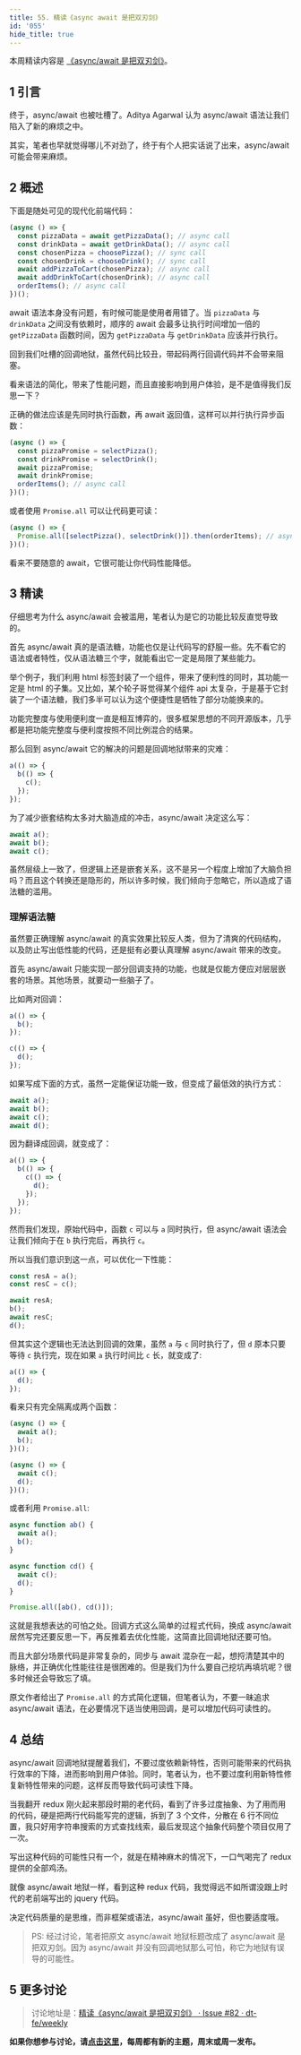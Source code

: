 ```yaml
---
title: 55. 精读《async await 是把双刃剑》
id: '055'
hide_title: true
---
```


本周精读内容是 [《async/await 是把双刃剑》](https://medium.freecodecamp.org/avoiding-the-async-await-hell-c77a0fb71c4c)。

## 1 引言

终于，async/await 也被吐槽了。Aditya Agarwal 认为 async/await 语法让我们陷入了新的麻烦之中。

其实，笔者也早就觉得哪儿不对劲了，终于有个人把实话说了出来，async/await 可能会带来麻烦。

## 2 概述

下面是随处可见的现代化前端代码：

```typescript
(async () => {
  const pizzaData = await getPizzaData(); // async call
  const drinkData = await getDrinkData(); // async call
  const chosenPizza = choosePizza(); // sync call
  const chosenDrink = chooseDrink(); // sync call
  await addPizzaToCart(chosenPizza); // async call
  await addDrinkToCart(chosenDrink); // async call
  orderItems(); // async call
})();
```

await 语法本身没有问题，有时候可能是使用者用错了。当 `pizzaData` 与 `drinkData` 之间没有依赖时，顺序的 await 会最多让执行时间增加一倍的 `getPizzaData` 函数时间，因为 `getPizzaData` 与 `getDrinkData` 应该并行执行。

回到我们吐槽的回调地狱，虽然代码比较丑，带起码两行回调代码并不会带来阻塞。

看来语法的简化，带来了性能问题，而且直接影响到用户体验，是不是值得我们反思一下？

正确的做法应该是先同时执行函数，再 await 返回值，这样可以并行执行异步函数：

```typescript
(async () => {
  const pizzaPromise = selectPizza();
  const drinkPromise = selectDrink();
  await pizzaPromise;
  await drinkPromise;
  orderItems(); // async call
})();
```

或者使用 `Promise.all` 可以让代码更可读：

```typescript
(async () => {
  Promise.all([selectPizza(), selectDrink()]).then(orderItems); // async call
})();
```

看来不要随意的 await，它很可能让你代码性能降低。

## 3 精读

仔细思考为什么 async/await 会被滥用，笔者认为是它的功能比较反直觉导致的。

首先 async/await 真的是语法糖，功能也仅是让代码写的舒服一些。先不看它的语法或者特性，仅从语法糖三个字，就能看出它一定是局限了某些能力。

举个例子，我们利用 html 标签封装了一个组件，带来了便利性的同时，其功能一定是 html 的子集。又比如，某个轮子哥觉得某个组件 api 太复杂，于是基于它封装了一个语法糖，我们多半可以认为这个便捷性是牺牲了部分功能换来的。

功能完整度与使用便利度一直是相互博弈的，很多框架思想的不同开源版本，几乎都是把功能完整度与便利度按照不同比例混合的结果。

那么回到 async/await 它的解决的问题是回调地狱带来的灾难：

```typescript
a(() => {
  b(() => {
    c();
  });
});
```

为了减少嵌套结构太多对大脑造成的冲击，async/await 决定这么写：

```typescript
await a();
await b();
await c();
```

虽然层级上一致了，但逻辑上还是嵌套关系，这不是另一个程度上增加了大脑负担吗？而且这个转换还是隐形的，所以许多时候，我们倾向于忽略它，所以造成了语法糖的滥用。

### 理解语法糖

虽然要正确理解 async/await 的真实效果比较反人类，但为了清爽的代码结构，以及防止写出低性能的代码，还是挺有必要认真理解 async/await 带来的改变。

首先 async/await 只能实现一部分回调支持的功能，也就是仅能方便应对层层嵌套的场景。其他场景，就要动一些脑子了。

比如两对回调：

```typescript
a(() => {
  b();
});

c(() => {
  d();
});
```

如果写成下面的方式，虽然一定能保证功能一致，但变成了最低效的执行方式：

```typescript
await a();
await b();
await c();
await d();
```

因为翻译成回调，就变成了：

```typescript
a(() => {
  b(() => {
    c(() => {
      d();
    });
  });
});
```

然而我们发现，原始代码中，函数 `c` 可以与 `a` 同时执行，但 async/await 语法会让我们倾向于在 `b` 执行完后，再执行 `c`。

所以当我们意识到这一点，可以优化一下性能：

```typescript
const resA = a();
const resC = c();

await resA;
b();
await resC;
d();
```

但其实这个逻辑也无法达到回调的效果，虽然 `a` 与 `c` 同时执行了，但 `d` 原本只要等待 `c` 执行完，现在如果 `a` 执行时间比 `c` 长，就变成了:

```typescript
a(() => {
  d();
});
```

看来只有完全隔离成两个函数：

```typescript
(async () => {
  await a();
  b();
})();

(async () => {
  await c();
  d();
})();
```

或者利用 `Promise.all`:

```typescript
async function ab() {
  await a();
  b();
}

async function cd() {
  await c();
  d();
}

Promise.all([ab(), cd()]);
```

这就是我想表达的可怕之处。回调方式这么简单的过程式代码，换成 async/await 居然写完还要反思一下，再反推着去优化性能，这简直比回调地狱还要可怕。

而且大部分场景代码是非常复杂的，同步与 await 混杂在一起，想捋清楚其中的脉络，并正确优化性能往往是很困难的。但是我们为什么要自己挖坑再填坑呢？很多时候还会导致忘了填。

原文作者给出了 `Promise.all` 的方式简化逻辑，但笔者认为，不要一昧追求 async/await 语法，在必要情况下适当使用回调，是可以增加代码可读性的。

## 4 总结

async/await 回调地狱提醒着我们，不要过度依赖新特性，否则可能带来的代码执行效率的下降，进而影响到用户体验。同时，笔者认为，也不要过度利用新特性修复新特性带来的问题，这样反而导致代码可读性下降。

当我翻开 redux 刚火起来那段时期的老代码，看到了许多过度抽象、为了用而用的代码，硬是把两行代码能写完的逻辑，拆到了 3 个文件，分散在 6 行不同位置，我只好用字符串搜索的方式查找线索，最后发现这个抽象代码整个项目仅用了一次。

写出这种代码的可能性只有一个，就是在精神麻木的情况下，一口气喝完了 redux 提供的全部鸡汤。

就像 async/await 地狱一样，看到这种 redux 代码，我觉得远不如所谓没跟上时代的老前端写出的 jquery 代码。

决定代码质量的是思维，而非框架或语法，async/await 虽好，但也要适度哦。

> PS: 经过讨论，笔者把原文 async/await 地狱标题改成了 async/await 是把双刃剑。因为 async/await 并没有回调地狱那么可怕，称它为地狱有误导的可能性。

## 5 更多讨论

> 讨论地址是：[精读《async/await 是把双刃剑》 · Issue #82 · dt-fe/weekly](https://github.com/dt-fe/weekly/issues/82)

**如果你想参与讨论，请[点击这里](https://github.com/dt-fe/weekly)，每周都有新的主题，周末或周一发布。**
